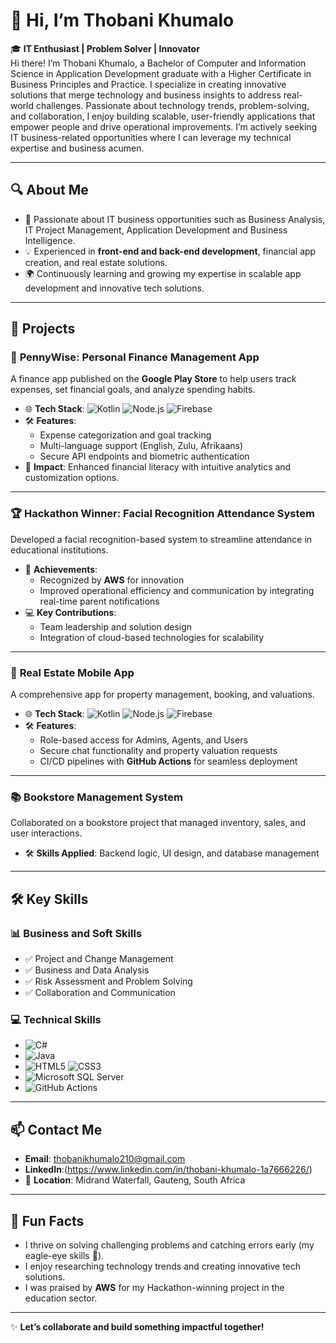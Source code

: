 # 👋 Hi, I’m Thobani Khumalo  

🎓 **IT Enthusiast | Problem Solver | Innovator**  
Hi there! I’m Thobani Khumalo, a Bachelor of Computer and Information Science in Application Development graduate with a Higher Certificate in Business Principles and Practice. I specialize in creating innovative solutions that merge technology and business insights to address real-world challenges.
Passionate about technology trends, problem-solving, and collaboration, I enjoy building scalable, user-friendly applications that empower people and drive operational improvements. I’m actively seeking IT business-related opportunities where I can leverage my technical expertise and business acumen.

---

## 🔍 **About Me**  
- 🌟 Passionate about IT business opportunities such as Business Analysis, IT Project Management, Application Development and Business Intelligence.  
- 💡 Experienced in **front-end and back-end development**, financial app creation, and real estate solutions.  
- 🌍 Continuously learning and growing my expertise in scalable app development and innovative tech solutions.  

---

## 💼 **Projects**  

### 📱 **PennyWise: Personal Finance Management App**  
A finance app published on the **Google Play Store** to help users track expenses, set financial goals, and analyze spending habits.  
- 🌐 **Tech Stack**: ![Kotlin](https://img.shields.io/badge/Kotlin-%230095D5.svg?style=for-the-badge&logo=kotlin&logoColor=white) ![Node.js](https://img.shields.io/badge/Node.js-%23339933.svg?style=for-the-badge&logo=node.js&logoColor=white) ![Firebase](https://img.shields.io/badge/Firebase-%23FFCA28.svg?style=for-the-badge&logo=firebase&logoColor=black)  
- 🛠️ **Features**:  
  - Expense categorization and goal tracking  
  - Multi-language support (English, Zulu, Afrikaans)  
  - Secure API endpoints and biometric authentication  
- 🌟 **Impact**: Enhanced financial literacy with intuitive analytics and customization options.  

---

### 🏆 **Hackathon Winner: Facial Recognition Attendance System**  
Developed a facial recognition-based system to streamline attendance in educational institutions.  
- 📌 **Achievements**:  
  - Recognized by **AWS** for innovation  
  - Improved operational efficiency and communication by integrating real-time parent notifications  
- 💻 **Key Contributions**:  
  - Team leadership and solution design  
  - Integration of cloud-based technologies for scalability  

---

### 🏡 **Real Estate Mobile App**  
A comprehensive app for property management, booking, and valuations.  
- 🌐 **Tech Stack**: ![Kotlin](https://img.shields.io/badge/Kotlin-%230095D5.svg?style=for-the-badge&logo=kotlin&logoColor=white) ![Node.js](https://img.shields.io/badge/Node.js-%23339933.svg?style=for-the-badge&logo=node.js&logoColor=white) ![Firebase](https://img.shields.io/badge/Firebase-%23FFCA28.svg?style=for-the-badge&logo=firebase&logoColor=black)  
- 🛠️ **Features**:  
  - Role-based access for Admins, Agents, and Users  
  - Secure chat functionality and property valuation requests  
  - CI/CD pipelines with **GitHub Actions** for seamless deployment  

---

### 📚 **Bookstore Management System**  
Collaborated on a bookstore project that managed inventory, sales, and user interactions.  
- 🛠️ **Skills Applied**: Backend logic, UI design, and database management  

---

## 🛠️ **Key Skills**  

### 📊 **Business and Soft Skills**  
- ✅ Project and Change Management  
- ✅ Business and Data Analysis  
- ✅ Risk Assessment and Problem Solving  
- ✅ Collaboration and Communication  

### 💻 **Technical Skills**  
- ![C#](https://img.shields.io/badge/C%23-%23239120.svg?style=for-the-badge&logo=c-sharp&logoColor=white)  
- ![Java](https://img.shields.io/badge/Java-%23ED8B00.svg?style=for-the-badge&logo=java&logoColor=white)  
- ![HTML5](https://img.shields.io/badge/HTML5-%23E34F26.svg?style=for-the-badge&logo=html5&logoColor=white) ![CSS3](https://img.shields.io/badge/CSS3-%231572B6.svg?style=for-the-badge&logo=css3&logoColor=white)  
- ![Microsoft SQL Server](https://img.shields.io/badge/Microsoft%20SQL%20Server-%23CC2927.svg?style=for-the-badge&logo=microsoft-sql-server&logoColor=white)  
- ![GitHub Actions](https://img.shields.io/badge/GitHub%20Actions-%232671E5.svg?style=for-the-badge&logo=githubactions&logoColor=white)  

---

## 📫 **Contact Me**  
- **Email**: [thobanikhumalo210@gmail.com](mailto:thobanikhumalo210@gmail.com)  
- **LinkedIn**:(https://www.linkedin.com/in/thobani-khumalo-1a7666226/) 
- 📍 **Location**: Midrand Waterfall, Gauteng, South Africa  

---

## 🌟 **Fun Facts**  
- I thrive on solving challenging problems and catching errors early (my eagle-eye skills 🦅).  
- I enjoy researching technology trends and creating innovative tech solutions.  
- I was praised by **AWS** for my Hackathon-winning project in the education sector.  

---

✨ **Let’s collaborate and build something impactful together!**
